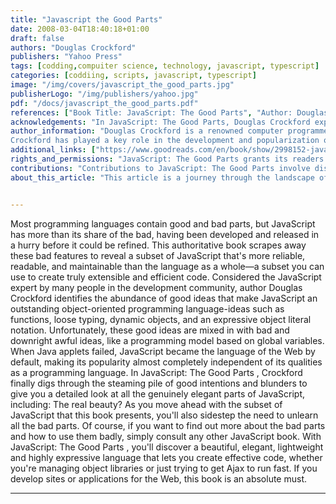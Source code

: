 ```yaml
---
title: "Javascript the Good Parts"
date: 2008-03-04T18:40:18+01:00
draft: false
authors: "Douglas Crockford"
publishers: "Yahoo Press"
tags: [codding,compuiter science, technology, javascript, typescript]
categories: [coddiing, scripts, javascript, typescript]
image: "/img/covers/javascript_the_good_parts.jpg"
publisherLogo: "/img/publishers/yahoo.jpg"
pdf: "/docs/javascript_the_good_parts.pdf"
references: ["Book Title: JavaScript: The Good Parts", "Author: Douglas Crockford", "Publication Year: 2008", "ISBN-13: 978-0596517748"]
acknowledgements: "In JavaScript: The Good Parts, Douglas Crockford expresses his gratitude to the JavaScript community and acknowledges the positive aspects of the language. The book focuses on the essential and effective features of JavaScript, providing valuable insights for developers."
author_information: "Douglas Crockford is a renowned computer programmer, entrepreneur, and author born on July 5, 1955. He is widely recognized for his contributions to the JavaScript programming language and his advocacy for writing high-quality, maintainable code.
Crockford has played a key role in the development and popularization of JSON (JavaScript Object Notation). His influential work on JavaScript: The Good Parts has provided developers with guidance on writing efficient and reliable JavaScript code. Crockford has held various positions in the tech industry and has been involved in initiatives to improve the quality of software development practices."
additional_links: ["https://www.goodreads.com/en/book/show/2998152-javascript", "https://www.oreilly.com/library/view/javascript-the-good/9780596517748/", "https://www.crockford.com/javascript/"]
rights_and_permissions: "JavaScript: The Good Parts grants its readers the power to summon Douglas Crockford's wisdom for optimal coding. Permission is also granted to isolate and quarantine the 'bad parts' of JavaScript."
contributions: "Contributions to JavaScript: The Good Parts involve distilling the essence of elegant JavaScript. All contributors are recognized as Alchemists of Script Elegance."
about_this_article: "This article is a journey through the landscape of JavaScript's good parts, where readers can navigate the terrain of functions and objects. Readers are advised to wear their JavaScript philosopher hats and embark on a quest for code enlightenment."


---
```


Most programming languages contain good and bad parts, but JavaScript has more than its share of the bad, having been developed and released in a hurry before it could be refined. This authoritative book scrapes away these bad features to reveal a subset of JavaScript that's more reliable, readable, and maintainable than the language as a whole—a subset you can use to create truly extensible and efficient code. Considered the JavaScript expert by many people in the development community, author Douglas Crockford identifies the abundance of good ideas that make JavaScript an outstanding object-oriented programming language-ideas such as functions, loose typing, dynamic objects, and an expressive object literal notation. Unfortunately, these good ideas are mixed in with bad and downright awful ideas, like a programming model based on global variables. When Java applets failed, JavaScript became the language of the Web by default, making its popularity almost completely independent of its qualities as a programming language. In JavaScript: The Good Parts , Crockford finally digs through the steaming pile of good intentions and blunders to give you a detailed look at all the genuinely elegant parts of JavaScript, including: The real beauty? As you move ahead with the subset of JavaScript that this book presents, you'll also sidestep the need to unlearn all the bad parts. Of course, if you want to find out more about the bad parts and how to use them badly, simply consult any other JavaScript book. With JavaScript: The Good Parts , you'll discover a beautiful, elegant, lightweight and highly expressive language that lets you create effective code, whether you're managing object libraries or just trying to get Ajax to run fast. If you develop sites or applications for the Web, this book is an absolute must.

---
